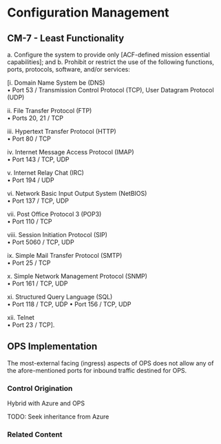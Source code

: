 # Configuration Management
## CM-7 - Least Functionality

a. Configure the system to provide only [ACF-defined mission essential capabilities]; and
b. Prohibit or restrict the use of the following functions, ports, protocols, software, and/or services:

[i. Domain Name System be (DNS)<br />
• Port 53 / Transmission Control Protocol (TCP), User Datagram Protocol (UDP)

ii. File Transfer Protocol (FTP)<br />
• Ports 20, 21 / TCP

iii. Hypertext Transfer Protocol (HTTP)<br />
• Port 80 / TCP

iv. Internet Message Access Protocol (IMAP)<br />
• Port 143 / TCP, UDP

v. Internet Relay Chat (IRC)<br />
• Port 194 / UDP

vi. Network Basic Input Output System (NetBIOS)<br />
• Port 137 / TCP, UDP

vii. Post Office Protocol 3 (POP3)<br />
• Port 110 / TCP

viii. Session Initiation Protocol (SIP)<br />
• Port 5060 / TCP, UDP

ix. Simple Mail Transfer Protocol (SMTP)<br />
• Port 25 / TCP

x. Simple Network Management Protocol (SNMP)<br />
• Port 161 / TCP, UDP

xi. Structured Query Language (SQL)<br />
• Port 118 / TCP, UDP
• Port 156 / TCP, UDP

xii. Telnet<br />
• Port 23 / TCP].

## OPS Implementation

The most-external facing (ingress) aspects of OPS does not allow any of the afore-mentioned ports for inbound traffic destined for OPS.

### Control Origination

Hybrid with Azure and OPS

TODO: Seek inheritance from Azure

### Related Content
